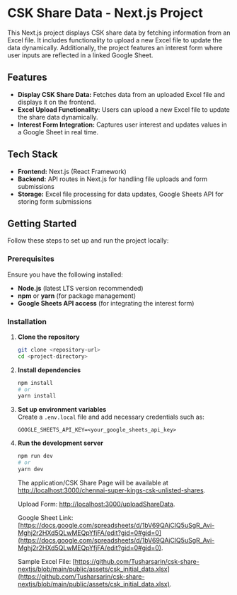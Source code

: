 # CSK Share Data - Next.js Project

This Next.js project displays CSK share data by fetching information from an Excel file. It includes functionality to upload a new Excel file to update the data dynamically. Additionally, the project features an interest form where user inputs are reflected in a linked Google Sheet.

## Features

- **Display CSK Share Data:** Fetches data from an uploaded Excel file and displays it on the frontend.
- **Excel Upload Functionality:** Users can upload a new Excel file to update the share data dynamically.
- **Interest Form Integration:** Captures user interest and updates values in a Google Sheet in real time.

## Tech Stack

- **Frontend:** Next.js (React Framework)
- **Backend:** API routes in Next.js for handling file uploads and form submissions
- **Storage:** Excel file processing for data updates, Google Sheets API for storing form submissions

## Getting Started

Follow these steps to set up and run the project locally:

### Prerequisites

Ensure you have the following installed:

- **Node.js** (latest LTS version recommended)
- **npm** or **yarn** (for package management)
- **Google Sheets API access** (for integrating the interest form)

### Installation

1. **Clone the repository**

   ```sh
   git clone <repository-url>
   cd <project-directory>
   ```

2. **Install dependencies**

   ```sh
   npm install
   # or
   yarn install
   ```

3. **Set up environment variables**  
   Create a `.env.local` file and add necessary credentials such as:

   ```env
   GOOGLE_SHEETS_API_KEY=<your_google_sheets_api_key>
   ```

4. **Run the development server**
   ```sh
   npm run dev
   # or
   yarn dev
   ```
   The application/CSK Share Page will be available at [http://localhost:3000/chennai-super-kings-csk-unlisted-shares](http://localhost:3000/chennai-super-kings-csk-unlisted-shares).
   
   Upload Form: [http://localhost:3000/uploadShareData](http://localhost:3000/uploadShareData).
   
   Google Sheet Link: [https://docs.google.com/spreadsheets/d/1bV69QAjClQ5uSgR_Avi-Mghj2r2HXd5QLwMEQpYfjFA/edit?gid=0#gid=0](https://docs.google.com/spreadsheets/d/1bV69QAjClQ5uSgR_Avi-Mghj2r2HXd5QLwMEQpYfjFA/edit?gid=0#gid=0).

   Sample Excel File: [https://github.com/Tusharsarin/csk-share-nextjs/blob/main/public/assets/csk_initial_data.xlsx](https://github.com/Tusharsarin/csk-share-nextjs/blob/main/public/assets/csk_initial_data.xlsx).
